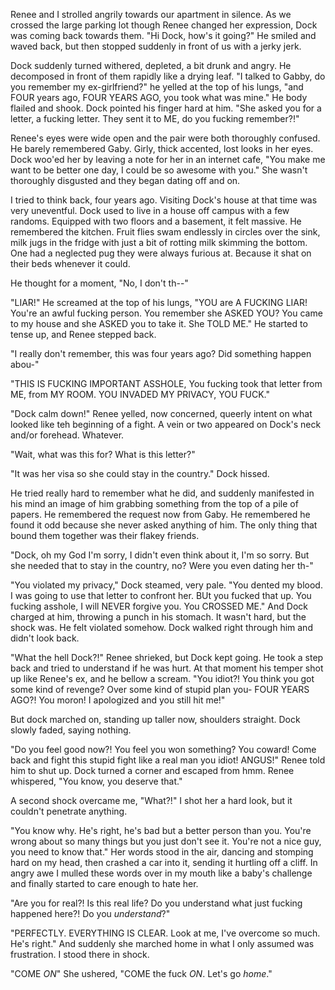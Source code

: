 Renee and I strolled angrily towards our apartment in silence. As we crossed the large parking lot though Renee changed her expression, Dock was coming back towards them. "Hi Dock, how's it going?" He smiled and waved back, but then stopped suddenly in front of us with a jerky jerk.

Dock suddenly turned withered, depleted, a bit drunk and angry. He decomposed in front of them rapidly like a drying leaf. "I talked to Gabby, do you remember my ex-girlfriend?" he yelled at the top of his lungs, "and FOUR years ago, FOUR YEARS AGO, you took what was mine." He body flailed and shook. Dock pointed his finger hard at him. "She asked you for a letter, a fucking letter. They sent it to ME, do you fucking remember?!"

Renee's eyes were wide open and the pair were both thoroughly confused. He barely remembered Gaby. Girly, thick accented, lost looks in her eyes. Dock woo'ed her by leaving a note for her in an internet cafe, "You make me want to be better one day, I could be so awesome with you." She wasn't thoroughly disgusted and they began dating off and on.

I tried to think back, four years ago. Visiting Dock's house at that time was very uneventful. Dock used to live in a house off campus with a few randoms. Equipped with two floors and a basement, it felt massive. He remembered the kitchen. Fruit flies swam endlessly in circles over the sink, milk jugs in the fridge with just a bit of rotting milk skimming the bottom. One had a neglected pug they were always furious at. Because it shat on their beds whenever it could.

He thought for a moment, "No, I don't th--"

"LIAR!" He screamed at the top of his lungs, "YOU are A FUCKING LIAR! You're an awful fucking person. You remember she ASKED YOU? You came to my house and she ASKED you to take it. She TOLD ME." He started to tense up, and Renee stepped back.

"I really don't remember, this was four years ago? Did something happen abou-"

"THIS IS FUCKING IMPORTANT ASSHOLE, You fucking took that letter from ME, from MY ROOM. YOU INVADED MY PRIVACY, YOU FUCK."

"Dock calm down!" Renee yelled, now concerned, queerly intent on what looked like teh beginning of a fight. A vein or two appeared on Dock's neck and/or forehead. Whatever.

"Wait, what was this for? What is this letter?"

"It was her visa so she could stay in the country." Dock hissed.

He tried really hard to remember what he did, and suddenly manifested in his mind an image of him grabbing something from the top of a pile of papers. He remembered the request now from Gaby. He remembered he found it odd because she never asked anything of him. The only thing that bound them together was their flakey friends.

"Dock, oh my God I'm sorry, I didn't even think about it, I'm so sorry. But she needed that to stay in the country, no? Were you even dating her th-"

"You violated my privacy," Dock steamed, very pale. "You dented my blood. I was going to use that letter to confront her. BUt you fucked that up. You fucking asshole, I will NEVER forgive you. You CROSSED ME." And Dock charged at him, throwing a punch in his stomach. It wasn't hard, but the shock was. He felt violated somehow. Dock walked right through him and didn't look back.

"What the hell Dock?!" Renee shrieked, but Dock kept going. He took a step back and tried to understand if he was hurt. At that moment his temper shot up like Renee's ex, and he bellow a scream. "You idiot?! You think you got some kind of revenge? Over some kind of stupid plan you- FOUR YEARS AGO?! You moron! I apologized and you still hit me!"

But dock marched on, standing up taller now, shoulders straight. Dock slowly faded, saying nothing.

"Do you feel good now?! You feel you won something? You coward! Come back and fight this stupid fight like a real man you idiot! ANGUS!" Renee told him to shut up. Dock turned a corner and escaped from hmm. Renee whispered, "You know, you deserve that."

A second shock overcame me, "What?!" I shot her a hard look, but it couldn't penetrate anything.

"You know why. He's right, he's bad but a better person than you. You're wrong about so many things but you just don't see it. You're not a nice guy, you need to know that." Her words stood in the air, dancing and stomping hard on my head, then crashed a car into it, sending it hurtling off a cliff. In angry awe I mulled these words over in my mouth like a baby's challenge and finally started to care enough to hate her.

"Are you for real?! Is this real life? Do you understand what just fucking happened here?! Do you _understand_?"

"PERFECTLY. EVERYTHING IS CLEAR. Look at me, I've overcome so much. He's right." And suddenly she marched home in what I only assumed was frustration. I stood there in shock.

"COME _ON_" She ushered, "COME the fuck _ON_. Let's go _home_."
